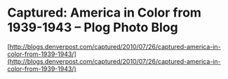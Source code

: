 <!--
id: 904201616
link: http://tumblr.atmos.org/post/904201616/captured-america-in-color-from-1939-1943-plog-photo
slug: captured-america-in-color-from-1939-1943-plog-photo
date: Wed Aug 04 2010 12:58:34 GMT-0700 (PDT)
publish: 2010-08-04
tags: 
title: Captured: America in Color from 1939-1943 – Plog Photo Blog
-->


Captured: America in Color from 1939-1943 – Plog Photo Blog
===========================================================

[http://blogs.denverpost.com/captured/2010/07/26/captured-america-in-color-from-1939-1943/](http://blogs.denverpost.com/captured/2010/07/26/captured-america-in-color-from-1939-1943/)

